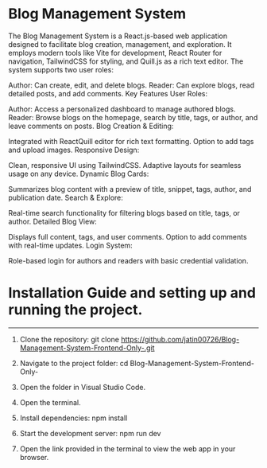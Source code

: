# Blog Management System
The Blog Management System is a React.js-based web application designed to facilitate blog creation, management, and exploration. It employs modern tools like Vite for development, React Router for navigation, TailwindCSS for styling, and Quill.js as a rich text editor. The system supports two user roles:

Author: Can create, edit, and delete blogs.
Reader: Can explore blogs, read detailed posts, and add comments.
Key Features
User Roles:

Author: Access a personalized dashboard to manage authored blogs.
Reader: Browse blogs on the homepage, search by title, tags, or author, and leave comments on posts.
Blog Creation & Editing:

Integrated with ReactQuill editor for rich text formatting.
Option to add tags and upload images.
Responsive Design:

Clean, responsive UI using TailwindCSS.
Adaptive layouts for seamless usage on any device.
Dynamic Blog Cards:

Summarizes blog content with a preview of title, snippet, tags, author, and publication date.
Search & Explore:

Real-time search functionality for filtering blogs based on title, tags, or author.
Detailed Blog View:

Displays full content, tags, and user comments.
Option to add comments with real-time updates.
Login System:

Role-based login for authors and readers with basic credential validation.


# Installation Guide and setting up and running the project.
------------------------------------------------------------------

1. Clone the repository: git clone https://github.com/jatin00726/Blog-Management-System-Frontend-Only-.git

2. Navigate to the project folder: cd Blog-Management-System-Frontend-Only-

3. Open the folder in Visual Studio Code.

4. Open the terminal.

5. Install dependencies: npm install

6. Start the development server: npm run dev

7. Open the link provided in the terminal to view the web app in your browser.








